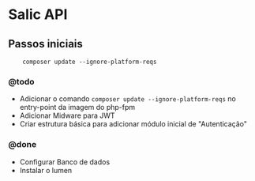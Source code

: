 # Salic API

## Passos iniciais

```
    composer update --ignore-platform-reqs
```

### @todo
- Adicionar o comando ```composer update --ignore-platform-reqs``` no entry-point da imagem do php-fpm
- Adicionar Midware para JWT
- Criar estrutura básica para adicionar módulo inicial de "Autenticação"

### @done
- Configurar Banco de dados
- Instalar o lumen